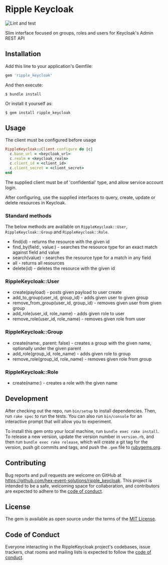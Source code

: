# Ripple Keycloak

![Lint and test](https://github.com/hex-event-solutions/ripple_keycloak/workflows/Lint%20and%20test/badge.svg)

Slim interface focused on groups, roles and users for Keycloak's Admin REST API

## Installation

Add this line to your application's Gemfile:

```ruby
gem 'ripple_keycloak'
```

And then execute:

    $ bundle install

Or install it yourself as:

    $ gem install ripple_keycloak

## Usage

The client must be configured before usage

```ruby
RippleKeycloak::Client.configure do |c|
  c.base_url = <keycloak_url>
  c.realm = <keycloak_realm>
  c.client_id = <client_id>
  c.client_secret = <client_secret>
end
```

The supplied client must be of 'confidential' type, and allow service account login.

After configuring, use the supplied interfaces to query, create, update or delete resources in Keycloak.

### Standard methods

The below methods are available on `RippleKeycloak::User`, `RippleKeycloak::Group` and `RippleKeycloak::Role`.

- find(id) - returns the resource with the given id
- find_by(field:, value:) - searches the resource type for an exact match against field and value
- search(value) - searches the resource type for a match in any field
- all - returns all resources
- delete(id) - deletes the resource with the given id

### RippleKeycloak::User

- create(payload) - posts given payload to user create
- add_to_group(user_id, group_id) - adds given user to given group
- remove_from_group(user_id, group_id) - removes given user from given group
- add_role(user_id, role_name) - adds given role to user
- remove_role(user_id, role_name) - removes given role from user

### RippleKeycloak::Group

- create(name:, parent: false) - creates a group with the given name, optionally under the given parent
- add_role(group_id, role_name) - adds given role to group
- remove_role(group_id, role_name) - removes given role from group

### RippleKeycloak::Role

- create(name:) - creates a role with the given name

## Development

After checking out the repo, run `bin/setup` to install dependencies. Then, run `rake spec` to run the tests. You can also run `bin/console` for an interactive prompt that will allow you to experiment.

To install this gem onto your local machine, run `bundle exec rake install`. To release a new version, update the version number in `version.rb`, and then run `bundle exec rake release`, which will create a git tag for the version, push git commits and tags, and push the `.gem` file to [rubygems.org](https://rubygems.org).

## Contributing

Bug reports and pull requests are welcome on GitHub at https://github.com/hex-event-solutions/ripple_keycloak. This project is intended to be a safe, welcoming space for collaboration, and contributors are expected to adhere to the [code of conduct](https://github.com/hex-event-solutions/ripple_keycloak/blob/master/CODE_OF_CONDUCT.md).


## License

The gem is available as open source under the terms of the [MIT License](https://opensource.org/licenses/MIT).

## Code of Conduct

Everyone interacting in the RippleKeycloak project's codebases, issue trackers, chat rooms and mailing lists is expected to follow the [code of conduct](https://github.com/hex-event-solutions/ripple_keycloak/blob/master/CODE_OF_CONDUCT.md).
